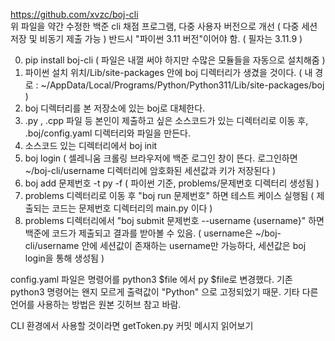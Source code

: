 https://github.com/xvzc/boj-cli  
위 파일을 약간 수정한 백준 cli 채점 프로그램, 다중 사용자 버전으로 개선 ( 다중 세션 저장 및 비동기 제출 가능 )
반드시 "파이썬 3.11 버전"이어야 함. ( 필자는 3.11.9 ) 

0. pip install boj-cli ( 파일은 내껄 써야 하지만 수많은 모듈들을 자동으로 설치해줌 )
1. 파이썬 설치 위치/Lib/site-packages 안에 boj 디렉터리가 생겼을 것이다. ( 내 경로 : ~/AppData/Local/Programs/Python/Python311/Lib/site-packages/boj )
2. boj 디렉터리를 본 저장소에 있는 boj로 대체한다.
3. .py , .cpp 파일 등 본인이 제출하고 싶은 소스코드가 있는 디렉터리로 이동 후, .boj/config.yaml 디렉터리와 파일을 만든다.
4. 소스코드 있는 디렉터리에서 boj init
5. boj login ( 셀레니움 크롤링 브라우저에 백준 로그인 창이 뜬다. 로그인하면 ~/boj-cli/username 디렉터리에 암호화된 세션값과 키가 저장된다 )
6. boj add 문제번호 -t py -f  ( 파이썬 기준, problems/문제번호 디렉터리 생성됨 )
7. problems 디렉터리로 이동 후 "boj run 문제번호" 하면 테스트 케이스 실행됨 ( 제출되는 코드는 문제번호 디렉터리의 main.py 이다 )
8. problems 디렉터리에서 "boj submit 문제번호 --username {username}" 하면 백준에 코드가 제출되고 결과를 받아볼 수 있음.
   ( username은 ~/boj-cli/username 안에 세션값이 존재하는 username만 가능하다, 세션값은 boj login을 통해 생성됨 )

config.yaml 파일은 명령어를 python3 $file 에서 py $file로 변경했다. 기존 python3 명령어는 왠지 모르게 출력값이 "Python" 으로 고정되었기 때문.
기타 다른 언어를 사용하는 방법은 원본 깃허브 참고 바람.

CLI 환경에서 사용할 것이라면 getToken.py 커밋 메시지 읽어보기
